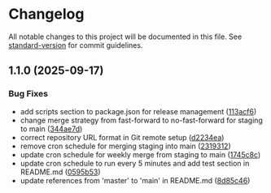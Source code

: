 # Changelog

All notable changes to this project will be documented in this file. See [standard-version](https://github.com/conventional-changelog/standard-version) for commit guidelines.

## 1.1.0 (2025-09-17)


### Bug Fixes

* add scripts section to package.json for release management ([113acf6](https://github.com/GabrielPMagni/test-pr-merge-actions/commit/113acf63c4c532b5c28989d1e2a072a551095b0c))
* change merge strategy from fast-forward to no-fast-forward for staging to main ([344ae7d](https://github.com/GabrielPMagni/test-pr-merge-actions/commit/344ae7db1b0707155c8c42f84765686151994de2))
* correct repository URL format in Git remote setup ([d2234ea](https://github.com/GabrielPMagni/test-pr-merge-actions/commit/d2234ea86dc6511343cbf2a3703d6903645e01ef))
* remove cron schedule for merging staging into main ([2319312](https://github.com/GabrielPMagni/test-pr-merge-actions/commit/23193123321f0c552030bb5b1d01ce3318addacd))
* update cron schedule for weekly merge from staging to main ([1745c8c](https://github.com/GabrielPMagni/test-pr-merge-actions/commit/1745c8c86c207f97aeec60087c9ab8711c7598be))
* update cron schedule to run every 5 minutes and add test section in README.md ([0595b53](https://github.com/GabrielPMagni/test-pr-merge-actions/commit/0595b534b5d577e2cad7886dd76667c11cac14a4))
* update references from 'master' to 'main' in README.md ([8d85c46](https://github.com/GabrielPMagni/test-pr-merge-actions/commit/8d85c46176c8fa3526210e47429999d06dbc1e39))
